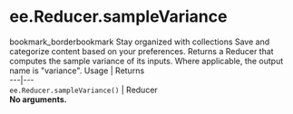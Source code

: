  
#  ee.Reducer.sampleVariance
bookmark_borderbookmark Stay organized with collections  Save and categorize content based on your preferences. 
Returns a Reducer that computes the sample variance of its inputs. Where applicable, the output name is "variance".
Usage | Returns  
---|---  
`ee.Reducer.sampleVariance()` | Reducer  
**No arguments.**
